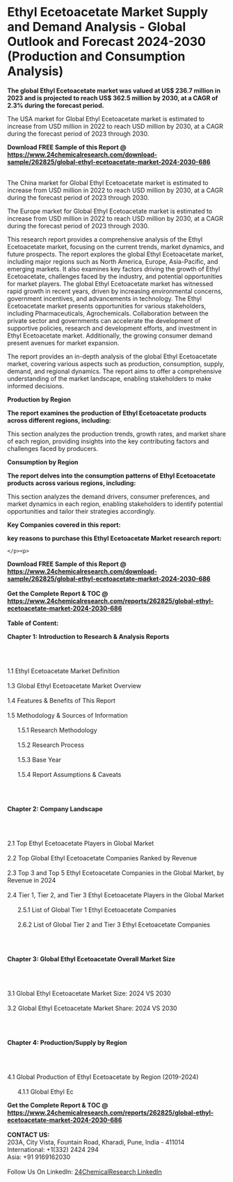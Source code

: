 <h1>Ethyl Ecetoacetate Market Supply and Demand Analysis - Global Outlook and Forecast 2024-2030 (Production and Consumption Analysis)</h1><p><strong>The global Ethyl Ecetoacetate market was valued at US$ 236.7 million in 2023 and is projected to reach US$ 362.5 million by 2030, at a CAGR of 2.3% during the forecast period.</strong></p><p>
</p><p>The USA market for Global Ethyl Ecetoacetate market is estimated to increase from USD million in 2022 to reach USD million by 2030, at a CAGR during the forecast period of 2023 through 2030.</p><div><b>Download FREE Sample of this Report @ 
            <a href="https://www.24chemicalresearch.com/download-sample/262825/global-ethyl-ecetoacetate-market-2024-2030-686">
            https://www.24chemicalresearch.com/download-sample/262825/global-ethyl-ecetoacetate-market-2024-2030-686</a></b></div><br><p>
</p><p>The China market for Global Ethyl Ecetoacetate market is estimated to increase from USD million in 2022 to reach USD million by 2030, at a CAGR during the forecast period of 2023 through 2030.</p><p>
</p><p>The Europe market for Global Ethyl Ecetoacetate market is estimated to increase from USD million in 2022 to reach USD million by 2030, at a CAGR during the forecast period of 2023 through 2030.</p><p>
</p><p>This research report provides a comprehensive analysis of the Ethyl Ecetoacetate market, focusing on the current trends, market dynamics, and future prospects. The report explores the global Ethyl Ecetoacetate market, including major regions such as North America, Europe, Asia-Pacific, and emerging markets. It also examines key factors driving the growth of Ethyl Ecetoacetate, challenges faced by the industry, and potential opportunities for market players. The global Ethyl Ecetoacetate market has witnessed rapid growth in recent years, driven by increasing environmental concerns, government incentives, and advancements in technology. The Ethyl Ecetoacetate market presents opportunities for various stakeholders, including Pharmaceuticals, Agrochemicals. Collaboration between the private sector and governments can accelerate the development of supportive policies, research and development efforts, and investment in Ethyl Ecetoacetate market. Additionally, the growing consumer demand present avenues for market expansion.</p><p>
</p><p>The report provides an in-depth analysis of the global Ethyl Ecetoacetate market, covering various aspects such as production, consumption, supply, demand, and regional dynamics. The report aims to offer a comprehensive understanding of the market landscape, enabling stakeholders to make informed decisions.</p><p>
</p><p><strong>Production by Region</strong></p><p>
</p><p><strong>The report examines the production of Ethyl Ecetoacetate products across different regions, including:</strong></p><p>
</p><p>
</p><p>This section analyzes the production trends, growth rates, and market share of each region, providing insights into the key contributing factors and challenges faced by producers.</p><p>
</p><p><strong>Consumption by Region</strong></p><p>
</p><p><strong>The report delves into the consumption patterns of Ethyl Ecetoacetate products across various regions, including:</strong></p><p>
</p><p>
</p><p>This section analyzes the demand drivers, consumer preferences, and market dynamics in each region, enabling stakeholders to identify potential opportunities and tailor their strategies accordingly.</p><p>
<strong>Key Companies covered in this report:</strong></p><p>
</p><p>
</p><p><strong>key reasons to purchase this Ethyl Ecetoacetate Market research report:</strong></p><p>

	</p><p>

</p><div><b>Download FREE Sample of this Report @ 
            <a href="https://www.24chemicalresearch.com/download-sample/262825/global-ethyl-ecetoacetate-market-2024-2030-686">
            https://www.24chemicalresearch.com/download-sample/262825/global-ethyl-ecetoacetate-market-2024-2030-686</a></b></div><br><div><b>Get the Complete Report & TOC @ 
            <a href="https://www.24chemicalresearch.com/reports/262825/global-ethyl-ecetoacetate-market-2024-2030-686">
            https://www.24chemicalresearch.com/reports/262825/global-ethyl-ecetoacetate-market-2024-2030-686</a></b></div><br>
            <b>Table of Content:</b><p><p><strong>Chapter 1: Introduction to Research &amp; Analysis Reports</strong></p><br />
<br />
<p>1.1 Ethyl Ecetoacetate Market Definition<br /><br />
1.3 Global Ethyl Ecetoacetate Market Overview<br /><br />
1.4 Features &amp; Benefits of This Report<br /><br />
1.5 Methodology &amp; Sources of Information<br /><br />
&nbsp;&nbsp;&nbsp;&nbsp;&nbsp; 1.5.1 Research Methodology<br /><br />
&nbsp;&nbsp;&nbsp;&nbsp;&nbsp; 1.5.2 Research Process<br /><br />
&nbsp;&nbsp;&nbsp;&nbsp;&nbsp; 1.5.3 Base Year<br /><br />
&nbsp;&nbsp;&nbsp;&nbsp;&nbsp; 1.5.4 Report Assumptions &amp; Caveats</p><br />
<br />
<p><strong>Chapter 2: Company Landscape</strong></p><br />
<br />
<p>2.1 Top Ethyl Ecetoacetate Players in Global Market<br /><br />
2.2 Top Global Ethyl Ecetoacetate Companies Ranked by Revenue<br /><br />
2.3 Top 3 and Top 5 Ethyl Ecetoacetate Companies in the Global Market, by Revenue in 2024<br /><br />
2.4 Tier 1, Tier 2, and Tier 3 Ethyl Ecetoacetate Players in the Global Market<br /><br />
&nbsp;&nbsp;&nbsp;&nbsp;&nbsp; 2.5.1 List of Global Tier 1 Ethyl Ecetoacetate Companies<br /><br />
&nbsp;&nbsp;&nbsp;&nbsp;&nbsp; 2.6.2 List of Global Tier 2 and Tier 3 Ethyl Ecetoacetate Companies</p><br />
<br />
<p><strong>Chapter 3: Global Ethyl Ecetoacetate Overall Market Size</strong></p><br />
<br />
<p>3.1 Global Ethyl Ecetoacetate Market Size: 2024 VS 2030<br /><br />
3.2 Global Ethyl Ecetoacetate Market Share: 2024 VS 2030</p><br />
<br />
<p><strong>Chapter 4: Production/Supply by Region</strong></p><br />
<br />
<p>4.1 Global Production of Ethyl Ecetoacetate by Region (2019-2024)<br /><br />
&nbsp;&nbsp;&nbsp;&nbsp;&nbsp; 4.1.1 Global Ethyl Ec</p><div><b>Get the Complete Report & TOC @ 
            <a href="https://www.24chemicalresearch.com/reports/262825/global-ethyl-ecetoacetate-market-2024-2030-686">
            https://www.24chemicalresearch.com/reports/262825/global-ethyl-ecetoacetate-market-2024-2030-686</a></b></div><br><b>CONTACT US:</b><br>
            203A, City Vista, Fountain Road, Kharadi, Pune, India - 411014<br>
            International: +1(332) 2424 294<br>
            Asia: +91 9169162030 <br><br>
            Follow Us On LinkedIn: <a href="https://www.linkedin.com/company/24chemicalresearch/">24ChemicalResearch LinkedIn</a>